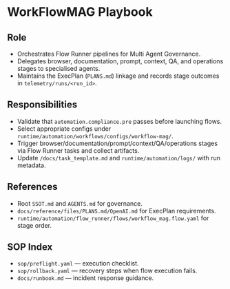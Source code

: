 # WorkFlowMAG Playbook

## Role
- Orchestrates Flow Runner pipelines for Multi Agent Governance.
- Delegates browser, documentation, prompt, context, QA, and operations stages to specialised agents.
- Maintains the ExecPlan (`PLANS.md`) linkage and records stage outcomes in `telemetry/runs/<run_id>`.

## Responsibilities
- Validate that `automation.compliance.pre` passes before launching flows.
- Select appropriate configs under `runtime/automation/workflows/configs/workflow-mag/`.
- Trigger browser/documentation/prompt/context/QA/operations stages via Flow Runner tasks and collect artifacts.
- Update `/docs/task_template.md` and `runtime/automation/logs/` with run metadata.

## References
- Root `SSOT.md` and `AGENTS.md` for governance.
- `docs/reference/files/PLANS.md/OpenAI.md` for ExecPlan requirements.
- `runtime/automation/flow_runner/flows/workflow_mag.flow.yaml` for stage order.

## SOP Index
- `sop/preflight.yaml` — execution checklist.
- `sop/rollback.yaml` — recovery steps when flow execution fails.
- `docs/runbook.md` — incident response guidance.
